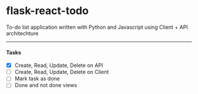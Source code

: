 # flask-react-todo
To-do list application written with Python and Javascript using Client + API architechture

----

#### Tasks
- [x] Create, Read, Update, Delete on API
- [ ] Create, Read, Update, Delete on Client
- [ ] Mark task as done
- [ ] Done and not done views
